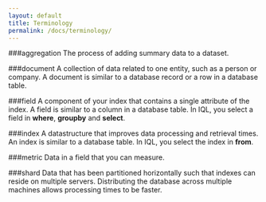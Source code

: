 ```yaml
---
layout: default
title: Terminology
permalink: /docs/terminology/
---
```


###aggregation
The process of adding summary data to a dataset. 

###document
A collection of data related to one entity, such as a person or company. A document is similar to a database record or a row in a database table.

###field
A component of your index that contains a single attribute of the index. A field is similar to a column in a database table. In IQL, you select a field in **where**, **groupby** and **select**.

###index
A datastructure that improves data processing and retrieval times. An index is similar to a database table. In IQL, you select the index in **from**.

###metric
Data in a field that you can measure. 

###shard
Data that has been partitioned horizontally such that indexes can reside on multiple servers. Distributing the database across multiple machines allows processing times to be faster.
